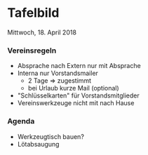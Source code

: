 # **Tafelbild**
Mittwoch, 18. April 2018

### Vereinsregeln
- Absprache nach Extern nur mit Absprache
- Interna nur Vorstandsmailer
	- 2 Tage => zugestimmt
	- bei Urlaub kurze Mail (optional)
- "Schlüsselkarten" für Vorstandsmitglieder
- Vereinswerkzeuge nicht mit nach Hause

### Agenda
- Werkzeugtisch bauen?
- Lötabsaugung